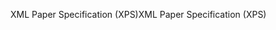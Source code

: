 <span data-ttu-id="6a143-101">XML Paper Specification (XPS)</span><span class="sxs-lookup"><span data-stu-id="6a143-101">XML Paper Specification (XPS)</span></span>